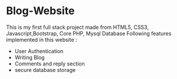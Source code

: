 # Blog-Website
This is my first full stack project made from HTML5, CSS3, Javascript,Bootstrap, Core PHP, Mysql Database
Following features implemented in this website :
* User Authentication
* Writing Blog
* Comments and reply section
* secure database storage
